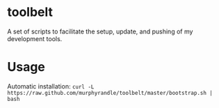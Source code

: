 toolbelt
========

A set of scripts to facilitate the setup, update, and pushing of my development tools.

# Usage

Automatic installation:
`curl -L https://raw.github.com/murphyrandle/toolbelt/master/bootstrap.sh | bash`
